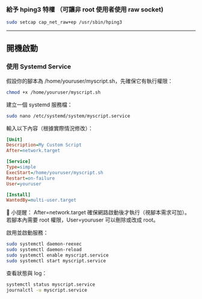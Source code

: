 ### 給予 hping3 特權 （可讓非 root 使用者使用 raw socket)
```bash
sudo setcap cap_net_raw+ep /usr/sbin/hping3
```
---
## 開機啟動
### 使用 Systemd Service

假設你的腳本為 /home/youruser/myscript.sh，先確保它有執行權限：
```bash
chmod +x /home/youruser/myscript.sh
```
建立一個 systemd 服務檔：
```bash
sudo nano /etc/systemd/system/myscript.service
```

輸入以下內容（根據實際情況修改）：
```ini
[Unit]
Description=My Custom Script
After=network.target

[Service]
Type=simple
ExecStart=/home/youruser/myscript.sh
Restart=on-failure
User=youruser

[Install]
WantedBy=multi-user.target
```
📝 小提醒：
After=network.target 確保網路啟動後才執行（視腳本需求可加）。
若腳本內需要 root 權限，User=youruser 可以刪除或改成 root。

啟用並啟動服務：
```bash
sudo systemctl daemon-reexec
sudo systemctl daemon-reload
sudo systemctl enable myscript.service
sudo systemctl start myscript.service
```

查看狀態與 log：
```bash
systemctl status myscript.service
journalctl -u myscript.service
```
